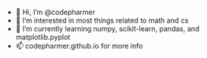 - 👋 Hi, I’m @codepharmer
- 👀 I’m interested in most things related to math and cs
- 🌱 I’m currently learning numpy, scikit-learn, pandas, and matplotlib.pyplot
- 📫 codepharmer.github.io for more info

<!---
codepharmer/codepharmer is a ✨ special ✨ repository because its `README.md` (this file) appears on your GitHub profile.
You can click the Preview link to take a look at your changes.
--->
